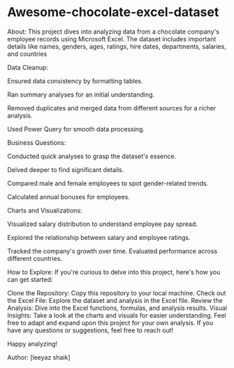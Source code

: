 # Awesome-chocolate-excel-dataset
About:
This project dives into analyzing data from a chocolate company's employee records using Microsoft Excel. The dataset includes important details like names, genders, ages, ratings, hire dates, departments, salaries, and countries

Data Cleanup:

Ensured data consistency by formatting tables.


Ran summary analyses for an initial understanding.

Removed duplicates and merged data from different sources for a richer analysis.

Used Power Query for smooth data processing.

Business Questions:

Conducted quick analyses to grasp the dataset's essence.

Delved deeper to find significant details.

Compared male and female employees to spot gender-related trends.

Calculated annual bonuses for employees.

Charts and Visualizations:

Visualized salary distribution to understand employee pay spread.

Explored the relationship between salary and employee ratings.

Tracked the company's growth over time.
Evaluated performance across different countries.

How to Explore:
If you're curious to delve into this project, here's how you can get started:

Clone the Repository: Copy this repository to your local machine.
Check out the Excel File: Explore the dataset and analysis in the Excel file.
Review the Analysis: Dive into the Excel functions, formulas, and analysis results.
Visual Insights: Take a look at the charts and visuals for easier understanding.
Feel free to adapt and expand upon this project for your own analysis. If you have any questions or suggestions, feel free to reach out!

Happy analyzing!

Author: [leeyaz shaik]


